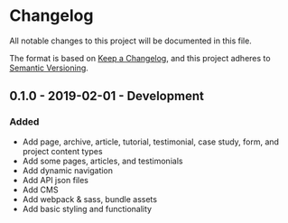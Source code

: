 # Changelog
All notable changes to this project will be documented in this file.

The format is based on [Keep a Changelog](https://keepachangelog.com/en/1.0.0/),
and this project adheres to [Semantic Versioning](https://semver.org/spec/v2.0.0.html).

<!--
## X.X.X - XXXX-XX-XX - XXXXXX

### Added
### Changed
### Deprecated
### Removed
### Fixed
### Security
-->

## 0.1.0 - 2019-02-01 - Development

### Added
- Add page, archive, article, tutorial, testimonial, case study, form, and project content types
- Add some pages, articles, and testimonials
- Add dynamic navigation
- Add API json files
- Add CMS
- Add webpack & sass, bundle assets
- Add basic styling and functionality